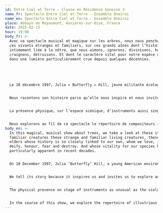 ```yaml
---
id: Entre Ciel et Terre - Classe en Résidence Gonesse 3
name_fr: Spectacle Entre Ciel et Terre - Ensemble Oneïroi
name_en: Spectacle Entre Ciel et Terre - Ensemble Oneïroi
place: Abbaye de Royaumont, Asnières-sur-Oise, France
date: 2025-02-13
hour: 19:00
body_fr: >-
  Avec ce spectacle musical et magique sur les arbres, nous nous penchons sur
  ces vivants étranges et familiers, sur ces grands aînés dont l’histoire est si
  intimement liée à la nôtre, que nous aimons, ignorons, divinisons, honorons,
  craignons, détruisons. Et dont le caractère vital pour notre espèce apparaît
  dans une lumière particulièrement crue depuis quelques décennies.


   


  Le 10 décembre 1997, Julia « Butterfly » Hill, jeune militante écologiste américaine, monte dans un séquoia géant, vieux de mille ans, pour le sauver des tronçonneuses, et n’en descendra que trois hivers plus tard.  Tandis que son corps et son esprit se transforment au contact du végétal et de ce mode de vie prodigieux, la Compagnie Forestière poursuit son œuvre d’abattage des derniers représentants de la grande forêt primaire.


  Nous racontons son histoire parce qu’elle nous inspire et nous invite à explorer un autre temps de l’arbre. Nous la racontons avec musique et images magiques, parce que la musique déploie son langage au-delà de l’humain, et la contemplation des images magiques change notre regard.   


  La présence physique, sur l’espace scénique, d’instruments aussi singuliers que viole de gambe, cistre et théorbe, saisit, met le spectateur en présence d’une altérité, une ancienneté, une étrangeté ; elle ouvre sur un imaginaire qui fraternise avec celui des arbres, et accompagne merveilleusement la voix humaine chantée et parlée.


  Nous explorons au fil de ce spectacle le répertoire de compositeurs illustres ou anonymes des XVII et XVIIIèmes siècles anglais, et déployons musiques savantes, populaires et improvisées.
body_en: >-
  In this magical, musical show about trees, we take a look at these strange and
  familiar creatures these strange and familiar living creatures, these great
  elders whose history is so closely linked to our own, whom we love, ignore,
  deify, honour, fear and destroy. And whose vitality for our species has been
  particularly apparent in recent decades.


  On 10 December 1997, Julia ‘Butterfly’ Hill, a young American environmental activist, climbed into a giant thousand-year-old sequoia to save it from the chainsaws. save it from the chainsaws, only to come down three winters later. While her body and mind are transformed by contact with the and this prodigious way of life, the Compagnie Forestière continues to continues its work of felling the last representatives of the great primary forest.


  We tell its story because it inspires us and invites us to explore another time of the tree. We tell it with music and magical images, because music unfolds its language beyond the human, and the contemplation of magical images changes the way we look at things.   


  The physical presence on stage of instruments as unusual as the viola da gamba, the cistrum and the theorbo captures the audience and brings them into the presence of an otherness, an antiquity, a strangeness; it opens up an imaginary world that fraternises with that of the trees, and marvellously accompanies the sung and spoken human voice.


  In the course of this show, we explore the repertoire of illustrious and anonymous composers of the 17th and 18th centuries in England, and perform learned, popular and improvised music.
---
```

